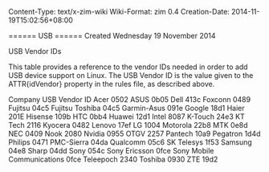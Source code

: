 Content-Type: text/x-zim-wiki
Wiki-Format: zim 0.4
Creation-Date: 2014-11-19T15:02:56+08:00

====== USB ======
Created Wednesday 19 November 2014

USB Vendor IDs

This table provides a reference to the vendor IDs needed in order to add USB device support on Linux. The USB Vendor ID is the value given to the ATTR{idVendor} property in the rules file, as described above.

Company	USB Vendor ID
Acer	0502
ASUS	0b05
Dell	413c
Foxconn	0489
Fujitsu	04c5
Fujitsu Toshiba	04c5
Garmin-Asus	091e
Google	18d1
Haier	201E
Hisense	109b
HTC	0bb4
Huawei	12d1
Intel	8087
K-Touch	24e3
KT Tech	2116
Kyocera	0482
Lenovo	17ef
LG	1004
Motorola	22b8
MTK	0e8d
NEC	0409
Nook	2080
Nvidia	0955
OTGV	2257
Pantech	10a9
Pegatron	1d4d
Philips	0471
PMC-Sierra	04da
Qualcomm	05c6
SK Telesys	1f53
Samsung	04e8
Sharp	04dd
Sony	054c
Sony Ericsson	0fce
Sony Mobile Communications	0fce
Teleepoch	2340
Toshiba	0930
ZTE	19d2
